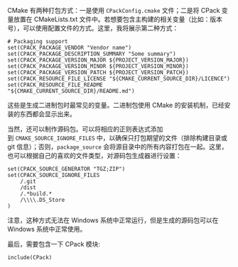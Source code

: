 CMake 有两种打包方式：一是使用 `CPackConfig.cmake` 文件；二是将 CPack 变量放置在 CMakeLists.txt 文件中。若想要包含主构建的相关变量（比如：版本号），可以使用配置文件的方式。这里，我将展示第二种方式：

```
# Packaging support
set(CPACK_PACKAGE_VENDOR "Vendor name")
set(CPACK_PACKAGE_DESCRIPTION_SUMMARY "Some summary")
set(CPACK_PACKAGE_VERSION_MAJOR ${PROJECT_VERSION_MAJOR})
set(CPACK_PACKAGE_VERSION_MINOR ${PROJECT_VERSION_MINOR})
set(CPACK_PACKAGE_VERSION_PATCH ${PROJECT_VERSION_PATCH})
set(CPACK_RESOURCE_FILE_LICENSE "${CMAKE_CURRENT_SOURCE_DIR}/LICENCE")
set(CPACK_RESOURCE_FILE_README "${CMAKE_CURRENT_SOURCE_DIR}/README.md")
```

这些是生成二进制包时最常见的变量。二进制包使用 CMake 的安装机制，已经安装的东西都会显示出来。

当然，还可以制作源码包。可以将相应的正则表达式添加到 `CMAKE_SOURCE_IGNORE_FILES` 中，以确保只打包期望的文件（排除构建目录或 git 信息）；否则，`package_source` 会将源目录中的所有内容打包在一起。这里，也可以根据自己的喜欢的文件类型，对源码包生成器进行设置：

```
set(CPACK_SOURCE_GENERATOR "TGZ;ZIP")
set(CPACK_SOURCE_IGNORE_FILES
    /.git
    /dist
    /.*build.*
    /\\\\.DS_Store
)
```

注意，这种方式无法在 Windows 系统中正常运行，但是生成的源码包可以在 Windows 系统中正常使用。

最后，需要包含一下 CPack 模块:

```
include(CPack)
```